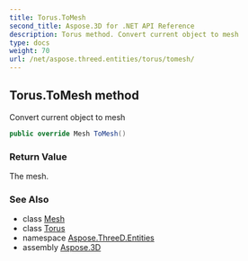 ```yaml
---
title: Torus.ToMesh
second_title: Aspose.3D for .NET API Reference
description: Torus method. Convert current object to mesh
type: docs
weight: 70
url: /net/aspose.threed.entities/torus/tomesh/
---
```

## Torus.ToMesh method

Convert current object to mesh

```csharp
public override Mesh ToMesh()
```

### Return Value

The mesh.

### See Also

* class [Mesh](../../mesh/)
* class [Torus](../)
* namespace [Aspose.ThreeD.Entities](../../torus/)
* assembly [Aspose.3D](../../../)


